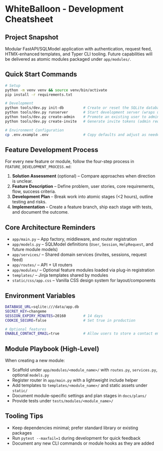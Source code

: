 # WhiteBalloon - Development Cheatsheet

## Project Snapshot
Modular FastAPI/SQLModel application with authentication, request feed, HTMX-enhanced templates, and Typer CLI tooling. Future capabilities will be delivered as atomic modules packaged under `app/modules/`.

## Quick Start Commands
```bash
# Setup
python -m venv venv && source venv/bin/activate
pip install -r requirements.txt

# Development
python tools/dev.py init-db         # Create or reset the SQLite database
python tools/dev.py runserver       # Start development server (wraps uvicorn)
python tools/dev.py create-admin    # Promote an existing user to administrator
python tools/dev.py create-invite   # Generate invite tokens (admin required)

# Environment Configuration
cp .env.example .env                # Copy defaults and adjust as needed
```

## Feature Development Process
For every new feature or module, follow the four-step process in `FEATURE_DEVELOPMENT_PROCESS.md`:
1. **Solution Assessment** (optional) – Compare approaches when direction is unclear.
2. **Feature Description** – Define problem, user stories, core requirements, flow, success criteria.
3. **Development Plan** – Break work into atomic stages (<2 hours), outline testing and risks.
4. **Implementation** – Create a feature branch, ship each stage with tests, and document the outcome.

## Core Architecture Reminders
- `app/main.py` – App factory, middleware, and router registration
- `app/models.py` – SQLModel definitions (`User`, `Session`, `HelpRequest`, and future module models)
- `app/services/` – Shared domain services (invites, sessions, request feed)
- `app/routes/` – API + UI routers
- `app/modules/` – Optional feature modules loaded via plug-in registration
- `templates/` – Jinja templates shared by modules
- `static/css/app.css` – Vanilla CSS design system for layout/components

## Environment Variables
```bash
DATABASE_URL=sqlite:///data/app.db
SECRET_KEY=changeme
SESSION_EXPIRY_MINUTES=20160        # 14 days
COOKIE_SECURE=false                 # Set true in production

# Optional features
ENABLE_CONTACT_EMAIL=true           # Allow users to store a contact email
```

## Module Playbook (High-Level)
When creating a new module:
- Scaffold under `app/modules/<module_name>/` with `routes.py`, `services.py`, optional `models.py`
- Register router in `app/main.py` with a lightweight include helper
- Add templates to `templates/<module_name>/` and static assets under `static/`
- Document module-specific settings and plan stages in `docs/plans/`
- Provide tests under `tests/modules/<module_name>/`

## Tooling Tips
- Keep dependencies minimal; prefer standard library or existing packages
- Run `pytest --maxfail=1` during development for quick feedback
- Document any new CLI commands or module hooks as they are added
